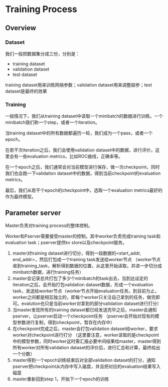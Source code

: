 # Training Process

## Overview

### Dataset

我们一般把数据集分成三份，分别是：

- training dataset
- validation dataset
- test dataset

training dataset用来训练网络参数；validation dataset用来调整超参；test dataset是最终的效果

### Training 

一般情况下，我们从training dataset中读取一个minibatch的数据进行训练。一个minibatch我们称一个step，或者一个iteration。

当training dataset中的所有数据都遍历一轮，我们成为一个pass，或者一个epoch。

在若干次iteration之后，我们会使用validation dataset中的数据，进行评价，这里会有一些evaluation metrics，比如ROC曲线，正确率等。

在一个epoch之后，我们通常会对当前模型进行保存，做一次checkpoint，同时我们也会跑一下validation dataset中的数据，得到当前checkpoint的evaluation metrics。

最后，我们从若干个epoch的checkpoint中，选取一个evaluation metrics最好的作为最终模型。


## Parameter server


Master负责对training process的整体控制。

Worker和Pserver需要接受master的控制。其中worker负责完成training task和evaluation task；pserver提供kv store以及checkpoint服务。

1. master对training dataset进行切分，得到一段数据的<start_addr, end_addr>，然后打包成一个training task发送给worker节点 （worker节点收到training_task，解析得到数据的位置，从这里开始读取，并进一步切分成minibatch数据，进行training任务）
2. master会记录总共打包了多少个minibatch的task出去，当到达设定的iteration之后，会开始打包validation dataset数据，形成一个evaluation task，发送给worker节点（worker节点开始evaluation任务。到目前为止，worker之间都是相互独立的，即每个worker只关注自己拿到的任务，做完即可。evalution也只是当前worker对拿到的部分validation dataset进行打分）
3. 当master发现所有的training dataset都已经发送完毕之后，master会通知pserver，让pserver启动一个checkpoint任务 （pserver会开始对现有的模型参数进行复制，得到checkpoint，暂存在内存中）
4. 在checkpoint完成之后，master会打包validation dataset给worker，要求worker对checkpoint进行打分 （这里要注意，worker读取的是checkpoint中的模型参数，同时worker这时需汇报必要中间结果给master，master得到所有worker对所有validation dataset的评价后，进行汇总和计算，最终给出一个分数）
5. master得到一个epoch训练结束后对全部validation dataset的打分，通知pserver把checkpoint从内存中写入磁盘，并且把对应的evaluation结果写入磁盘
6. master重新回到step 1，开始下一个epoch的训练




